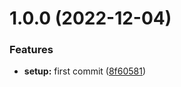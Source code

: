 # 1.0.0 (2022-12-04)


### Features

* **setup:** first commit ([8f60581](https://github.com/denvermullets/collectable-moments-api/commit/8f60581e2cbb64f7ad82ccf2d9e5010dc632c0d1))
